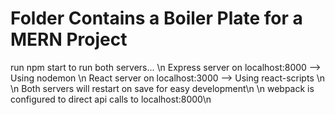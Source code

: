 # Folder Contains a Boiler Plate for a MERN Project

run npm start to run both servers... \n
    Express server on localhost:8000   --> Using nodemon \n
    React server on localhost:3000   --> Using react-scripts \n
\n
Both servers will restart on save for easy development\n
\n
webpack is configured to direct api calls to localhost:8000\n
